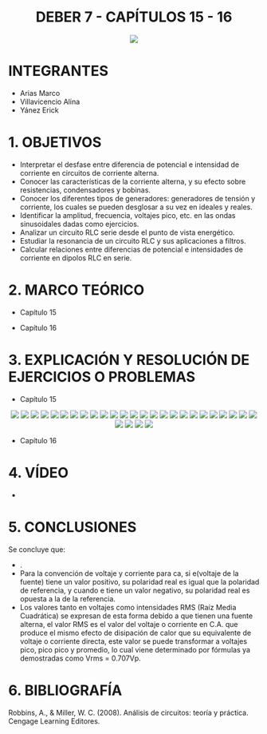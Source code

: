 <div align="center">

# DEBER 7 - CAPÍTULOS 15 - 16
  
![](https://github.com/erickyanez1/IMAGENES-DEBER-1/blob/main/espe.png) 

</div>

# **INTEGRANTES**

- Arias Marco
- Villavicencio Alina
- Yánez Erick


# **1. OBJETIVOS**

  - Interpretar el desfase entre diferencia de potencial e intensidad de corriente en circuitos de corriente alterna.
  - Conocer las características de la corriente alterna, y su efecto sobre resistencias, condensadores y bobinas.
  - Conocer los diferentes tipos de generadores: generadores de tensión y corriente, los cuales se pueden desglosar a su vez en ideales y reales.
  - Identificar la amplitud, frecuencia, voltajes pico, etc. en las ondas sinusoidales dadas como ejercicios.
  - Analizar un circuito RLC serie desde el punto de vista energético.
  - Estudiar la resonancia de un circuito RLC y sus aplicaciones a filtros.
  - Calcular relaciones entre diferencias de potencial e intensidades de corriente en dipolos RLC en serie.
  
# **2. MARCO TEÓRICO**

- Capítulo 15
<div align="center">




</div>


- Capítulo 16
<div align="center">


  
</div>




# **3. EXPLICACIÓN Y RESOLUCIÓN DE EJERCICIOS O PROBLEMAS**

- Capítulo 15
<div align="center">


![](https://github.com/erickyanez1/DEBER8/blob/main/IMG/Ejercicios_Cap15_P1.jpg)
![](https://github.com/erickyanez1/DEBER8/blob/main/IMG/Ejercicios_Cap15_P2.jpg)
![](https://github.com/erickyanez1/DEBER8/blob/main/IMG/Ejercicios_Cap15_P3.jpg)
![](https://github.com/erickyanez1/DEBER8/blob/main/IMG/Ejercicios_Cap15_P4.jpg)
![](https://github.com/erickyanez1/DEBER8/blob/main/IMG/Ejercicios_Cap15_P5.jpg)
![](https://github.com/erickyanez1/DEBER8/blob/main/IMG/Ejercicios_Cap15_P6.jpg)
![](https://github.com/erickyanez1/DEBER8/blob/main/IMG/Ejercicios_Cap15_P7.jpg)
![](https://github.com/erickyanez1/DEBER8/blob/main/IMG/Ejercicios_Cap15_P8.jpg)
![](https://github.com/erickyanez1/DEBER8/blob/main/IMG/35-1.JPG)
![](https://github.com/erickyanez1/DEBER8/blob/main/IMG/35-2.JPG)
![](https://github.com/erickyanez1/DEBER8/blob/main/IMG/37.JPG)
![](https://github.com/erickyanez1/DEBER8/blob/main/IMG/39.JPG)
![](https://github.com/erickyanez1/DEBER8/blob/main/IMG/41-1.JPG)
![](https://github.com/erickyanez1/DEBER8/blob/main/IMG/41-2.JPG)
![](https://github.com/erickyanez1/DEBER8/blob/main/IMG/43.JPG)
![](https://github.com/erickyanez1/DEBER8/blob/main/IMG/47-1.JPG)
![](https://github.com/erickyanez1/DEBER8/blob/main/IMG/47-2.JPG)
![](https://github.com/erickyanez1/DEBER8/blob/main/IMG/49.JPG)
![](https://github.com/erickyanez1/DEBER8/blob/main/IMG/51-1.JPG)
![](https://github.com/erickyanez1/DEBER8/blob/main/IMG/51-2.JPG)
![](https://github.com/erickyanez1/DEBER8/blob/main/IMG/51-3.JPG)
![](https://github.com/erickyanez1/DEBER8/blob/main/IMG/53.JPG)
![](https://github.com/erickyanez1/DEBER8/blob/main/IMG/55.JPG)
![](https://github.com/erickyanez1/DEBER8/blob/main/IMG/57-1.JPG)
![](https://github.com/erickyanez1/DEBER8/blob/main/IMG/57-2.JPG) 
![](https://github.com/erickyanez1/DEBER8/blob/main/IMG/57-3.JPG) 
![](https://github.com/erickyanez1/DEBER8/blob/main/IMG/59-1.JPG) 
![](https://github.com/erickyanez1/DEBER8/blob/main/IMG/59-2.JPG) 
![](https://github.com/erickyanez1/DEBER8/blob/main/IMG/61.JPG) 

</div>

- Capítulo 16
<div align="center">


  
</div>

# **4. VÍDEO**

- 

# **5. CONCLUSIONES**

Se concluye que:

- .
- Para la convención de voltaje y corriente para ca, si e(voltaje de la fuente) tiene un valor positivo, su polaridad real es igual que la polaridad de referencia, y cuando e tiene un valor negativo, su polaridad real es opuesta a la de la referencia.
- Los valores tanto en voltajes como intensidades RMS (Raíz Media Cuadrática) se expresan de esta forma debido a que tienen una fuente alterna, el valor RMS es el valor del voltaje o corriente en C.A. que produce el mismo efecto de disipación de calor que su equivalente de voltaje o corriente directa, este valor se puede transformar a voltajes pico, pico pico y promedio, lo cual viene determinado por fórmulas ya demostradas como Vrms = 0.707Vp.


# **6. BIBLIOGRAFÍA**

Robbins, A., & Miller, W. C. (2008). Análisis de circuitos: teoría y práctica. Cengage Learning Editores.

